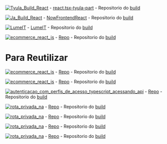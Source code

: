 

[![Tyula_Build_React](https://img.shields.io/badge/Tyula_Build_React-blue?style=for-the-badge)](https://662809504b7087007b279312--shimmering-arithmetic-ae63ed.netlify.app/) -  [react.tsx-tyula-part](https://github.com/Catson28/react.tsx-tyula-part) - Repositorio do [build](https://github.com/Catson28/Netlify_Tyula-salon_frontend)


[![Ja_Build_React](https://img.shields.io/badge/Ja_Build_React-red?style=for-the-badge)](https://jasoftware.netlify.app/) -  [NowFrontendReact](https://github.com/Catson28/NowFrontendReact) - Repositorio do [build](https://github.com/Catson28/BuildedNowFrontendReact)


[![LumeIT](https://img.shields.io/badge/LumeIT-magenta?style=for-the-badge)](https://lumeit.netlify.app/) -  [LumeIT](https://github.com/Catson28/LumeIT) - Repositorio do [build](https://github.com/Catson28/Build-LumeIT)


[![ecommerce_react_js](https://img.shields.io/badge/ecommerce_react_js-yellow?style=for-the-badge)](https://lumeit.netlify.app/) -  [Repo](https://github.com/Catson28/ecommerce-react-js) - Repositorio do [build]()


# Para Reutilizar

[![ecommerce_react_js](https://img.shields.io/badge/rota_privada_na-autenticacao_typescript-navi?style=for-the-badge)](https://github.com/Catson28/react-typescript-privatedroute-login) -  [Repo](https://github.com/Catson28/react-typescript-privatedroute-login) - Repositorio do [build]()

[![ecommerce_react_js](https://img.shields.io/badge/autenticacao_basica_com_typescript_acessando_api-green?style=for-the-badge)](https://github.com/Catson28/react_typescript_login) -  [Repo](https://github.com/Catson28/react_typescript_login) - Repositorio do [build]()


[![autenticacao_com_perfis_de_acesso_typescript_acessando_api](https://img.shields.io/badge/autenticacao_com_perfis_de_acesso_typescript_acessando_api-maroon?style=for-the-badge)](https://github.com/Catson28/react_typescript_auth_roles) -  [Repo](https://github.com/Catson28/react_typescript_auth_roles) - Repositorio do [build]()


[![rota_privada_na](https://img.shields.io/badge/rota_privada_na-autenticacao_javacript-gold?style=for-the-badge)](https://github.com/Catson28/react_javacript_login) -  [Repo](https://github.com/Catson28/react_javacript_login) - Repositorio do [build]()


[![rota_privada_na](https://img.shields.io/badge/crud_react_context_api-javascript-cyan?style=for-the-badge)](https://github.com/Catson28/crud-react-context_api) -  [Repo](https://github.com/Catson28/crud-react-context_api) - Repositorio do [build]()


[![rota_privada_na](https://img.shields.io/badge/crud_react_context_api-TYPESCRIPT-brown?style=for-the-badge)](https://github.com/Catson28/crud-react_TYPESCRIPT-context_api) -  [Repo](https://github.com/Catson28/crud-react_TYPESCRIPT-context_api) - Repositorio do [build]()


[![rota_privada_na](https://img.shields.io/badge/acl_de_exemplo-TYPESCRIPT-purple?style=for-the-badge)](https://github.com/Catson28/basic-typescript-acl) -  [Repo](https://github.com/Catson28/basic-typescript-acl) - Repositorio do [build]()